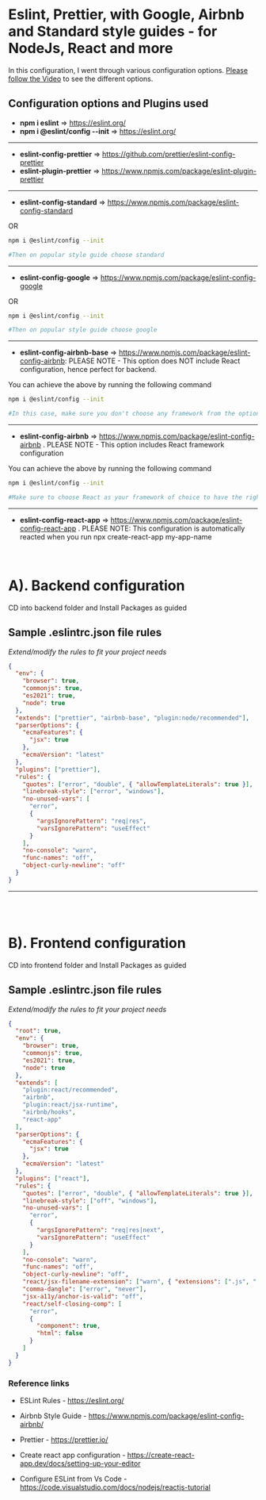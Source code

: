 # Eslint, Prettier, with Google, Airbnb and Standard style guides - for NodeJs, React and more

In this configuration, I went through various configuration options. [Please follow the Video](#) to see the different options.

## Configuration options and Plugins used

- **npm i eslint** => https://eslint.org/
- **npm i @eslint/config --init** => https://eslint.org/

---

- **eslint-config-prettier** => https://github.com/prettier/eslint-config-prettier
- **eslint-plugin-prettier** => https://www.npmjs.com/package/eslint-plugin-prettier

---

- **eslint-config-standard** => https://www.npmjs.com/package/eslint-config-standard

OR

```sh
npm i @eslint/config --init

#Then on popular style guide choose standard
```

---

- **eslint-config-google** => https://www.npmjs.com/package/eslint-config-google

OR

```sh
npm i @eslint/config --init

#Then on popular style guide choose google
```

---

- **eslint-config-airbnb-base** => https://www.npmjs.com/package/eslint-config-airbnb: PLEASE NOTE - This option does NOT include React configuration, hence perfect for backend. <br/>

You can achieve the above by running the following command

```sh
npm i @eslint/config --init

#In this case, make sure you don't choose any framework from the option (ie. instead of choosing React, Angular or vue.js, choose none.)
```

---

- **eslint-config-airbnb** => https://www.npmjs.com/package/eslint-config-airbnb . PLEASE NOTE - This option includes React framework configuration <br/>

You can achieve the above by running the following command

```sh
npm i @eslint/config --init

#Make sure to choose React as your framework of choice to have the right dependencies installed
```

---

- **eslint-config-react-app** => https://www.npmjs.com/package/eslint-config-react-app . PLEASE NOTE: This configuration is automatically reacted when you run npx create-react-app my-app-name <br /><br /><br />

# A). Backend configuration

CD into backend folder and Install Packages as guided

## Sample .eslintrc.json file rules

_Extend/modify the rules to fit your project needs_

```json
{
  "env": {
    "browser": true,
    "commonjs": true,
    "es2021": true,
    "node": true
  },
  "extends": ["prettier", "airbnb-base", "plugin:node/recommended"],
  "parserOptions": {
    "ecmaFeatures": {
      "jsx": true
    },
    "ecmaVersion": "latest"
  },
  "plugins": ["prettier"],
  "rules": {
    "quotes": ["error", "double", { "allowTemplateLiterals": true }],
    "linebreak-style": ["error", "windows"],
    "no-unused-vars": [
      "error",
      {
        "argsIgnorePattern": "req|res",
        "varsIgnorePattern": "useEffect"
      }
    ],
    "no-console": "warn",
    "func-names": "off",
    "object-curly-newline": "off"
  }
}
```

---

<br /><br />

# B). Frontend configuration

CD into frontend folder and Install Packages as guided

## Sample .eslintrc.json file rules

_Extend/modify the rules to fit your project needs_

```json
{
  "root": true,
  "env": {
    "browser": true,
    "commonjs": true,
    "es2021": true,
    "node": true
  },
  "extends": [
    "plugin:react/recommended",
    "airbnb",
    "plugin:react/jsx-runtime",
    "airbnb/hooks",
    "react-app"
  ],
  "parserOptions": {
    "ecmaFeatures": {
      "jsx": true
    },
    "ecmaVersion": "latest"
  },
  "plugins": ["react"],
  "rules": {
    "quotes": ["error", "double", { "allowTemplateLiterals": true }],
    "linebreak-style": ["off", "windows"],
    "no-unused-vars": [
      "error",
      {
        "argsIgnorePattern": "req|res|next",
        "varsIgnorePattern": "useEffect"
      }
    ],
    "no-console": "warn",
    "func-names": "off",
    "object-curly-newline": "off",
    "react/jsx-filename-extension": ["warn", { "extensions": [".js", ".jsx"] }],
    "comma-dangle": ["error", "never"],
    "jsx-a11y/anchor-is-valid": "off",
    "react/self-closing-comp": [
      "error",
      {
        "component": true,
        "html": false
      }
    ]
  }
}
```

### Reference links

- ESLint Rules - https://eslint.org/
- Airbnb Style Guide - https://www.npmjs.com/package/eslint-config-airbnb/
- Prettier - https://prettier.io/
- Create react app configuration - https://create-react-app.dev/docs/setting-up-your-editor

- Configure ESLint from Vs Code - https://code.visualstudio.com/docs/nodejs/reactjs-tutorial
